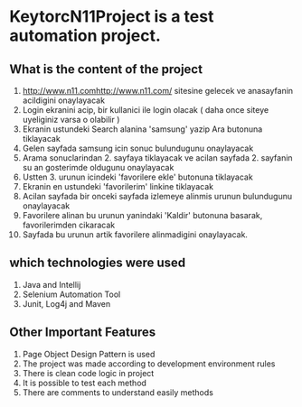 # KeytorcN11Project is a test automation project.

## What is the content of the project
1. http://www.n11.com<http://www.n11.com/> sitesine gelecek ve anasayfanin acildigini onaylayacak
2. Login ekranini acip, bir kullanici ile login olacak ( daha once siteye uyeliginiz varsa o olabilir )
3. Ekranin ustundeki Search alanina 'samsung' yazip Ara butonuna tiklayacak 
4. Gelen sayfada samsung icin sonuc bulundugunu onaylayacak 
5. Arama sonuclarindan 2. sayfaya tiklayacak ve acilan sayfada 2. sayfanin su an gosterimde oldugunu onaylayacak
6. Ustten 3. urunun icindeki 'favorilere ekle' butonuna tiklayacak 
7. Ekranin en ustundeki 'favorilerim' linkine tiklayacak 
8. Acilan sayfada bir onceki sayfada izlemeye alinmis urunun bulundugunu onaylayacak
9. Favorilere alinan bu urunun yanindaki 'Kaldir' butonuna basarak, favorilerimden cikaracak
10. Sayfada bu urunun artik favorilere alinmadigini onaylayacak.  

## which technologies were used
1. Java and Intellij
2. Selenium Automation Tool 
3. Junit, Log4j and Maven

## Other Important Features
1. Page Object Design Pattern is used
2. The project was made according to development environment rules
3. There is clean code logic in project
4. It is possible to test each method
5. There are comments to understand easily methods

